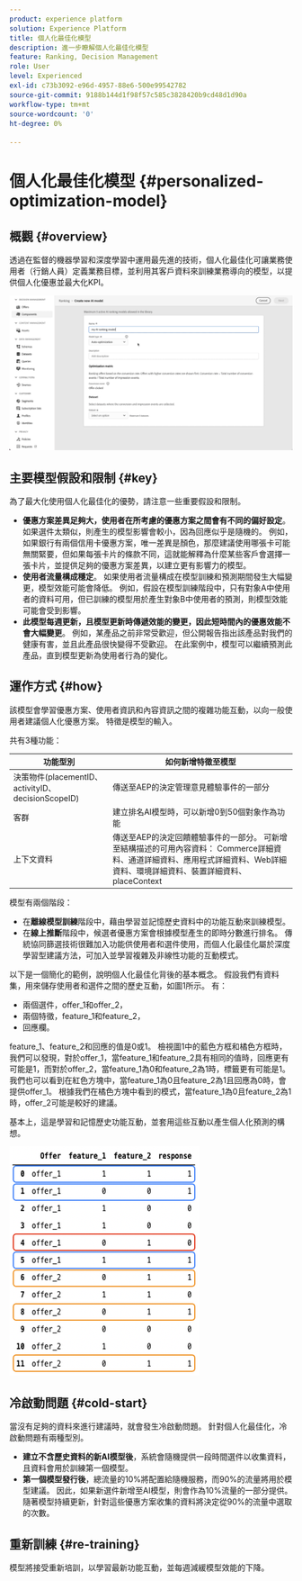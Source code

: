 ```yaml
---
product: experience platform
solution: Experience Platform
title: 個人化最佳化模型
description: 進一步瞭解個人化最佳化模型
feature: Ranking, Decision Management
role: User
level: Experienced
exl-id: c73b3092-e96d-4957-88e6-500e99542782
source-git-commit: 9188b144d1f98f57c585c3828420b9cd48d1d90a
workflow-type: tm+mt
source-wordcount: '0'
ht-degree: 0%

---
```


# 個人化最佳化模型 {#personalized-optimization-model}

## 概觀 {#overview}

透過在監督的機器學習和深度學習中運用最先進的技術，個人化最佳化可讓業務使用者（行銷人員）定義業務目標，並利用其客戶資料來訓練業務導向的模型，以提供個人化優惠並最大化KPI。

![](../../rn/assets/do-not-localize/ai-ranking.gif)

## 主要模型假設和限制 {#key}

為了最大化使用個人化最佳化的優勢，請注意一些重要假設和限制。

* **優惠方案差異足夠大，使用者在所考慮的優惠方案之間會有不同的偏好設定**。 如果選件太類似，則產生的模型影響會較小，因為回應似乎是隨機的。
例如，如果銀行有兩個信用卡優惠方案，唯一差異是顏色，那麼建議使用哪張卡可能無關緊要，但如果每張卡片的條款不同，這就能解釋為什麼某些客戶會選擇一張卡片，並提供足夠的優惠方案差異，以建立更有影響力的模型。
* **使用者流量構成穩定**。 如果使用者流量構成在模型訓練和預測期間發生大幅變更，模型效能可能會降低。 例如，假設在模型訓練階段中，只有對象A中使用者的資料可用，但已訓練的模型用於產生對象B中使用者的預測，則模型效能可能會受到影響。
* **此模型每週更新，且模型更新時傳遞效能的變更，因此短時間內的優惠效能不會大幅變更**。 例如，某產品之前非常受歡迎，但公開報告指出該產品對我們的健康有害，並且此產品很快變得不受歡迎。 在此案例中，模型可以繼續預測此產品，直到模型更新為使用者行為的變化。

## 運作方式 {#how}

該模型會學習優惠方案、使用者資訊和內容資訊之間的複雜功能互動，以向一般使用者建議個人化優惠方案。 特徵是模型的輸入。

共有3種功能：

| 功能型別 | 如何新增特徵至模型 |
|--------------|----------------------------|
| 決策物件(placementID、activityID、decisionScopeID) | 傳送至AEP的決定管理意見體驗事件的一部分 |
| 客群 | 建立排名AI模型時，可以新增0到50個對象作為功能 |
| 上下文資料 | 傳送至AEP的決定回饋體驗事件的一部分。 可新增至結構描述的可用內容資料： Commerce詳細資料、通道詳細資料、應用程式詳細資料、Web詳細資料、環境詳細資料、裝置詳細資料、placeContext |

模型有兩個階段：

* 在&#x200B;**離線模型訓練**&#x200B;階段中，藉由學習並記憶歷史資料中的功能互動來訓練模型。
* 在&#x200B;**線上推斷**&#x200B;階段中，候選者優惠方案會根據模型產生的即時分數進行排名。 傳統協同篩選技術很難加入功能供使用者和選件使用，而個人化最佳化屬於深度學習型建議方法，可加入並學習複雜及非線性功能的互動模式。

以下是一個簡化的範例，說明個人化最佳化背後的基本概念。 假設我們有資料集，用來儲存使用者和選件之間的歷史互動，如圖1所示。 有：
* 兩個選件，offer_1和offer_2，
* 兩個特徵，feature_1和feature_2，
* 回應欄。

feature_1、feature_2和回應的值是0或1。 檢視圖1中的藍色方框和橘色方框時，我們可以發現，對於offer_1，當feature_1和feature_2具有相同的值時，回應更有可能是1，而對於offer_2，當feature_1為0和feature_2為1時，標籤更有可能是1。 我們也可以看到在紅色方塊中，當feature_1為0且feature_2為1且回應為0時，會提供offer_1。 根據我們在橘色方塊中看到的模式，當feature_1為0且feature_2為1時，offer_2可能是較好的建議。

基本上，這是學習和記憶歷史功能互動，並套用這些互動以產生個人化預測的構想。

![](../assets/perso-ranking-schema.png)

## 冷啟動問題 {#cold-start}

當沒有足夠的資料來進行建議時，就會發生冷啟動問題。 針對個人化最佳化，冷啟動問題有兩種型別。

* **建立不含歷史資料的新AI模型後**，系統會隨機提供一段時間選件以收集資料，且資料會用於訓練第一個模型。
* **第一個模型發行後**，總流量的10%將配置給隨機服務，而90%的流量將用於模型建議。 因此，如果新選件新增至AI模型，則會作為10%流量的一部分提供。 隨著模型持續更新，針對這些優惠方案收集的資料將決定從90%的流量中選取的次數。

## 重新訓練 {#re-training}

模型將接受重新培訓，以學習最新功能互動，並每週減緩模型效能的下降。
